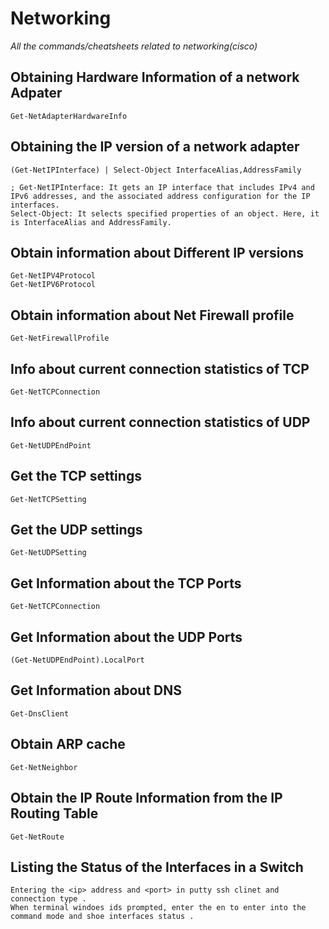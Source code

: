 # Networking
*All the commands/cheatsheets related to networking(cisco)*

## Obtaining Hardware Information of a network Adpater 

`Get-NetAdapterHardwareInfo `

## Obtaining the IP version of a network adapter
```
(Get-NetIPInterface) | Select-Object InterfaceAlias,AddressFamily

; Get-NetIPInterface: It gets an IP interface that includes IPv4 and IPv6 addresses, and the associated address configuration for the IP interfaces.
Select-Object: It selects specified properties of an object. Here, it is InterfaceAlias and AddressFamily. 
```
## Obtain information about Different IP versions
```
Get-NetIPV4Protocol
Get-NetIPV6Protocol
```
 
## Obtain information about Net Firewall profile
```
Get-NetFirewallProfile
```
## Info about current connection statistics of TCP 
```
Get-NetTCPConnection
```

## Info about current connection statistics of UDP
```
Get-NetUDPEndPoint
```

## Get the TCP settings 
```
Get-NetTCPSetting
```
## Get the UDP settings
```
Get-NetUDPSetting
```
## Get Information about the  TCP Ports
```
Get-NetTCPConnection
```
## Get Information about the UDP Ports
```
(Get-NetUDPEndPoint).LocalPort
```
## Get Information about DNS
```
Get-DnsClient
```
## Obtain ARP cache
```
Get-NetNeighbor
```
## Obtain the IP Route Information from the IP Routing Table
```
Get-NetRoute
```
## Listing the Status of the Interfaces in a Switch
```
Entering the <ip> address and <port> in putty ssh clinet and connection type .
When terminal windoes ids prompted, enter the en to enter into the command mode and shoe interfaces status .
```

